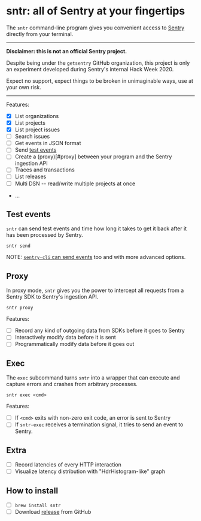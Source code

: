 # sntr: all of Sentry at your fingertips

The `sntr` command-line program gives you convenient access to
[Sentry](https://sentry.io) directly from your terminal.

---

**Disclaimer: this is not an official Sentry project.**

Despite being under the `getsentry` GitHub organization, this project is only an
experiment developed during Sentry's internal Hack Week 2020.

Expect no support, expect things to be broken in unimaginable ways, use at your
own risk.

---

Features:

- [x] List organizations
- [x] List projects
- [x] List project issues
- [ ] Search issues
- [ ] Get events in JSON format
- [ ] Send [test events](#test-events)
- [ ] Create a (proxy)[#proxy] between your program and the Sentry ingestion API
- [ ] Traces and transactions
- [ ] List releases
- [ ] Multi DSN -- read/write multiple projects at once
- ...

## Test events

`sntr` can send test events and time how long it takes to get it back after it
has been processed by Sentry.

```
sntr send
```

NOTE: [`sentry-cli` can send events](https://docs.sentry.io/cli/send-event/)
too and with more advanced options.

## Proxy

In proxy mode, `sntr` gives you the power to intercept all requests from a
Sentry SDK to Sentry's ingestion API.

```
sntr proxy
```

Features:

- [ ] Record any kind of outgoing data from SDKs before it goes to Sentry
- [ ] Interactively modify data before it is sent
- [ ] Programmatically modify data before it goes out

## Exec

The `exec` subcommand turns `sntr` into a wrapper that can execute and capture
errors and crashes from arbitrary processes.

```
sntr exec <cmd>
```

Features:

- [ ] If `<cmd>` exits with non-zero exit code, an error is sent to Sentry
- [ ] If `sntr-exec` receives a termination signal, it tries to send an event to
      Sentry.

## Extra

- [ ] Record latencies of every HTTP interaction
- [ ] Visualize latency distribution with "HdrHistogram-like" graph

## How to install

- [ ] `brew install sntr`
- [ ] Download [release](https://github.com/getsentry/sntr/releases) from GitHub
